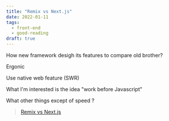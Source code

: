 ```yaml
---
title: "Remix vs Next.js"
date: 2022-01-11
tags:
  - front-end
  - good-reading
draft: true
---
```


How new framework desigh its features to compare old brother?

Ergonic

Use native web feature (SWR)

What I'm interested is the idea "work before Javascript"

What other things except of speed ?

> [Remix vs Next.js](https://remix.run/blog/remix-vs-next)
